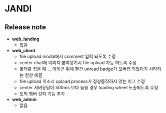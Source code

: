 # JANDI
## Release note
- **web_landing**
  - 없음
- **web_client**
  - file upload modal에서 comment 입력 되도록 수정
  - center chat에 이미지 붙여넣기시 file upload 가능 하도록 수정
  - 폴더를 접을 때  … 아이콘 위에 빨간 unread badge가 오버랩 되었다가 사라지는 현상 해결 
  - file upload 취소시 upload process가 정상동작하지 않는 버그 수정
  - center 서버응답이 500ms 보다 늦을 경우 loading wheel 노출되도록 수정  
  - 토픽 멤버 강퇴 기능 추가
- **web_admin**
  - 없음
